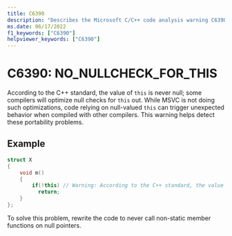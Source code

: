```yaml
---
title: C6390
description: "Describes the Microsoft C/C++ code analysis warning C6390, its causes, and how to address it."
ms.date: 06/17/2022
f1_keywords: ["C6390"]
helpviewer_keywords: ["C6390"]
---
```


# C6390: NO_NULLCHECK_FOR_THIS

According to the C++ standard, the value of `this` is never null; some compilers will optimize null checks for `this` out. While MSVC is not doing such optimizations, code relying on null-valued `this` can trigger unexpected behavior when compiled with other compilers. This warning helps detect these portability problems. 

## Example

```cpp
struct X
{
    void m()
    {
        if(!this) // Warning: According to the C++ standard, the value of 'this' is never null; some compilers will optimize this check out
          return;
    }
};
```

To solve this problem, rewrite the code to never call non-static member functions on null pointers.
